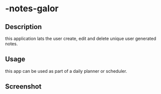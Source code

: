 # -notes-galor

## Description
this application lats the user create, edit and delete unique user generated notes.

## Usage
this app can be used as part of a daily planner or scheduler.


## Screenshot